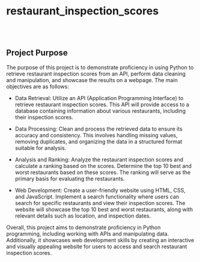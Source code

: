 # restaurant_inspection_scores
<br>
<br>
<H2> Project Purpose </H2>

The purpose of this project is to demonstrate proficiency in using Python to retrieve restaurant inspection scores from an API, perform data cleaning and manipulation, and showcase the results on a webpage. The main objectives are as follows:

* Data Retrieval: Utilize an API (Application Programming Interface) to retrieve restaurant inspection scores. This API will provide access to a database containing information about various restaurants, including their inspection scores.

* Data Processing: Clean and process the retrieved data to ensure its accuracy and consistency. This involves handling missing values, removing duplicates, and organizing the data in a structured format suitable for analysis.

* Analysis and Ranking: Analyze the restaurant inspection scores and calculate a ranking based on the scores. Determine the top 10 best and worst restaurants based on these scores. The ranking will serve as the primary basis for evaluating the restaurants.

* Web Development: Create a user-friendly website using HTML, CSS, and JavaScript. Implement a search functionality where users can search for specific restaurants and view their inspection scores. The website will showcase the top 10 best and worst restaurants, along with relevant details such as location, and inspection dates.

Overall, this project aims to demonstrate proficiency in Python programming, including working with APIs and manipulating data. Additionally, it showcases web development skills by creating an interactive and visually appealing website for users to access and search restaurant inspection scores.